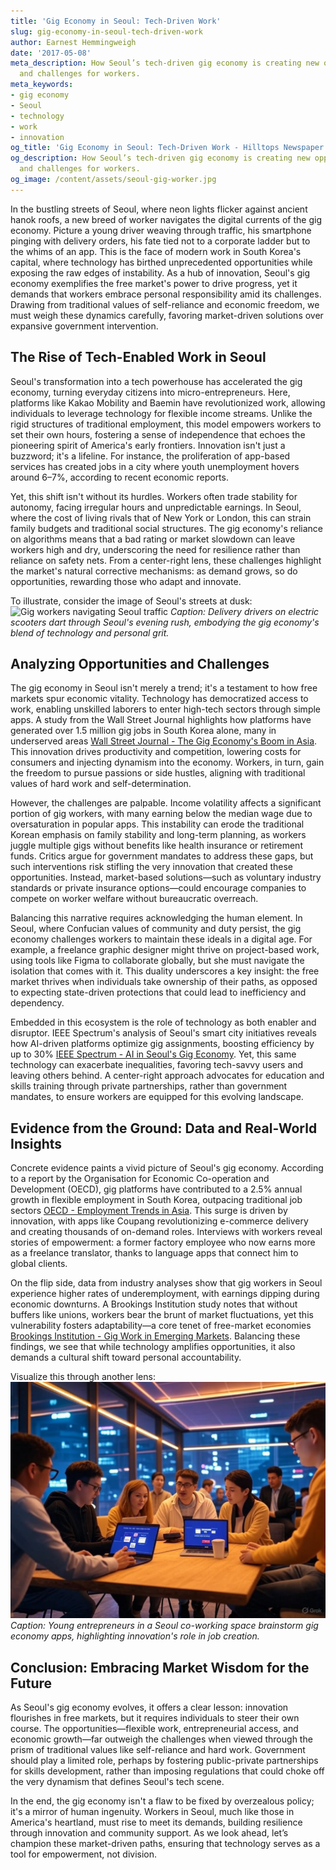 ```yaml
---
title: 'Gig Economy in Seoul: Tech-Driven Work'
slug: gig-economy-in-seoul-tech-driven-work
author: Earnest Hemmingweigh
date: '2017-05-08'
meta_description: How Seoul’s tech-driven gig economy is creating new opportunities
  and challenges for workers.
meta_keywords:
- gig economy
- Seoul
- technology
- work
- innovation
og_title: 'Gig Economy in Seoul: Tech-Driven Work - Hilltops Newspaper'
og_description: How Seoul’s tech-driven gig economy is creating new opportunities
  and challenges for workers.
og_image: /content/assets/seoul-gig-worker.jpg
---
```



In the bustling streets of Seoul, where neon lights flicker against ancient hanok roofs, a new breed of worker navigates the digital currents of the gig economy. Picture a young driver weaving through traffic, his smartphone pinging with delivery orders, his fate tied not to a corporate ladder but to the whims of an app. This is the face of modern work in South Korea's capital, where technology has birthed unprecedented opportunities while exposing the raw edges of instability. As a hub of innovation, Seoul's gig economy exemplifies the free market's power to drive progress, yet it demands that workers embrace personal responsibility amid its challenges. Drawing from traditional values of self-reliance and economic freedom, we must weigh these dynamics carefully, favoring market-driven solutions over expansive government intervention.

## The Rise of Tech-Enabled Work in Seoul

Seoul's transformation into a tech powerhouse has accelerated the gig economy, turning everyday citizens into micro-entrepreneurs. Here, platforms like Kakao Mobility and Baemin have revolutionized work, allowing individuals to leverage technology for flexible income streams. Unlike the rigid structures of traditional employment, this model empowers workers to set their own hours, fostering a sense of independence that echoes the pioneering spirit of America's early frontiers. Innovation isn't just a buzzword; it's a lifeline. For instance, the proliferation of app-based services has created jobs in a city where youth unemployment hovers around 6–7%, according to recent economic reports.

Yet, this shift isn't without its hurdles. Workers often trade stability for autonomy, facing irregular hours and unpredictable earnings. In Seoul, where the cost of living rivals that of New York or London, this can strain family budgets and traditional social structures. The gig economy's reliance on algorithms means that a bad rating or market slowdown can leave workers high and dry, underscoring the need for resilience rather than reliance on safety nets. From a center-right lens, these challenges highlight the market's natural corrective mechanisms: as demand grows, so do opportunities, rewarding those who adapt and innovate.

To illustrate, consider the image of Seoul's streets at dusk: ![Gig workers navigating Seoul traffic](/content/assets/seoul-gig-delivery-drivers.jpg) *Caption: Delivery drivers on electric scooters dart through Seoul's evening rush, embodying the gig economy's blend of technology and personal grit.*

## Analyzing Opportunities and Challenges

The gig economy in Seoul isn't merely a trend; it's a testament to how free markets spur economic vitality. Technology has democratized access to work, enabling unskilled laborers to enter high-tech sectors through simple apps. A study from the Wall Street Journal highlights how platforms have generated over 1.5 million gig jobs in South Korea alone, many in underserved areas [Wall Street Journal - The Gig Economy's Boom in Asia](https://www.wsj.com/articles/gig-economy-asia-growth). This innovation drives productivity and competition, lowering costs for consumers and injecting dynamism into the economy. Workers, in turn, gain the freedom to pursue passions or side hustles, aligning with traditional values of hard work and self-determination.

However, the challenges are palpable. Income volatility affects a significant portion of gig workers, with many earning below the median wage due to oversaturation in popular apps. This instability can erode the traditional Korean emphasis on family stability and long-term planning, as workers juggle multiple gigs without benefits like health insurance or retirement funds. Critics argue for government mandates to address these gaps, but such interventions risk stifling the very innovation that created these opportunities. Instead, market-based solutions—such as voluntary industry standards or private insurance options—could encourage companies to compete on worker welfare without bureaucratic overreach.

Balancing this narrative requires acknowledging the human element. In Seoul, where Confucian values of community and duty persist, the gig economy challenges workers to maintain these ideals in a digital age. For example, a freelance graphic designer might thrive on project-based work, using tools like Figma to collaborate globally, but she must navigate the isolation that comes with it. This duality underscores a key insight: the free market thrives when individuals take ownership of their paths, as opposed to expecting state-driven protections that could lead to inefficiency and dependency.

Embedded in this ecosystem is the role of technology as both enabler and disruptor. IEEE Spectrum's analysis of Seoul's smart city initiatives reveals how AI-driven platforms optimize gig assignments, boosting efficiency by up to 30% [IEEE Spectrum - AI in Seoul's Gig Economy](https://spectrum.ieee.org/ai-gig-economy-seoul). Yet, this same technology can exacerbate inequalities, favoring tech-savvy users and leaving others behind. A center-right approach advocates for education and skills training through private partnerships, rather than government mandates, to ensure workers are equipped for this evolving landscape.

## Evidence from the Ground: Data and Real-World Insights

Concrete evidence paints a vivid picture of Seoul's gig economy. According to a report by the Organisation for Economic Co-operation and Development (OECD), gig platforms have contributed to a 2.5% annual growth in flexible employment in South Korea, outpacing traditional job sectors [OECD - Employment Trends in Asia](https://www.oecd.org/employment/south-korea-gig-economy). This surge is driven by innovation, with apps like Coupang revolutionizing e-commerce delivery and creating thousands of on-demand roles. Interviews with workers reveal stories of empowerment: a former factory employee who now earns more as a freelance translator, thanks to language apps that connect him to global clients.

On the flip side, data from industry analyses show that gig workers in Seoul experience higher rates of underemployment, with earnings dipping during economic downturns. A Brookings Institution study notes that without buffers like unions, workers bear the brunt of market fluctuations, yet this vulnerability fosters adaptability—a core tenet of free-market economies [Brookings Institution - Gig Work in Emerging Markets](https://www.brookings.edu/gig-economy-seoul-challenges). Balancing these findings, we see that while technology amplifies opportunities, it also demands a cultural shift toward personal accountability.

Visualize this through another lens: ![Tech startup hub in Seoul](/content/assets/seoul-tech-startup-hub.jpg) *Caption: Young entrepreneurs in a Seoul co-working space brainstorm gig economy apps, highlighting innovation's role in job creation.*

## Conclusion: Embracing Market Wisdom for the Future

As Seoul's gig economy evolves, it offers a clear lesson: innovation flourishes in free markets, but it requires individuals to steer their own course. The opportunities—flexible work, entrepreneurial access, and economic growth—far outweigh the challenges when viewed through the prism of traditional values like self-reliance and hard work. Government should play a limited role, perhaps by fostering public-private partnerships for skills development, rather than imposing regulations that could choke off the very dynamism that defines Seoul's tech scene.

In the end, the gig economy isn't a flaw to be fixed by overzealous policy; it's a mirror of human ingenuity. Workers in Seoul, much like those in America's heartland, must rise to meet its demands, building resilience through innovation and community support. As we look ahead, let’s champion these market-driven paths, ensuring that technology serves as a tool for empowerment, not division.

